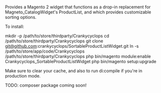 Provides a Magento 2 widget that functions as a drop-in replacement for Magneto_CatalogWidget's ProductList, and which provides customizable sorting options.

To install:

mkdir -p /path/to/store/thirdparty/Crankycyclops
cd /path/to/store/thirdparty/Crankycyclops
git clone git@github.com:crankycyclops/SortableProductListWidget.git
ln -s /path/to/store/app/code/Crankycyclops /path/to/store/thirdparty/Crankycyclops
php bin/magento module:enable Crankycyclops_SortableProductListWidget
php bin/magento setup:upgrade

Make sure to clear your cache, and also to run di:compile if you're in production mode.

TODO: composer package coming soon!
